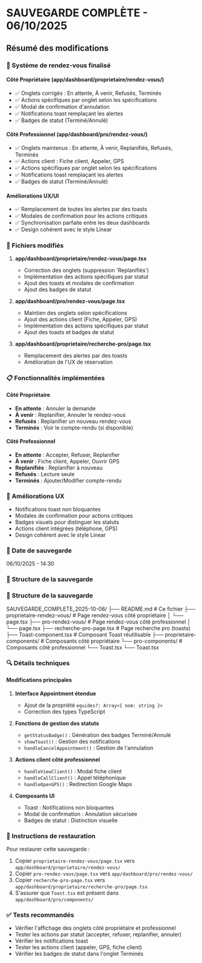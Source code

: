 # SAUVEGARDE COMPLÈTE - 06/10/2025

## Résumé des modifications

### 🎯 Système de rendez-vous finalisé

#### Côté Propriétaire (app/dashboard/proprietaire/rendez-vous/)
- ✅ Onglets corrigés : En attente, À venir, Refusés, Terminés
- ✅ Actions spécifiques par onglet selon les spécifications
- ✅ Modal de confirmation d'annulation
- ✅ Notifications toast remplaçant les alertes
- ✅ Badges de statut (Terminé/Annulé)

#### Côté Professionnel (app/dashboard/pro/rendez-vous/)
- ✅ Onglets maintenus : En attente, À venir, Replanifiés, Refusés, Terminés
- ✅ Actions client : Fiche client, Appeler, GPS
- ✅ Actions spécifiques par onglet selon les spécifications
- ✅ Notifications toast remplaçant les alertes
- ✅ Badges de statut (Terminé/Annulé)

#### Améliorations UX/UI
- ✅ Remplacement de toutes les alertes par des toasts
- ✅ Modales de confirmation pour les actions critiques
- ✅ Synchronisation parfaite entre les deux dashboards
- ✅ Design cohérent avec le style Linear

### 🔧 Fichiers modifiés

1. **app/dashboard/proprietaire/rendez-vous/page.tsx**
   - Correction des onglets (suppression 'Replanifiés')
   - Implémentation des actions spécifiques par statut
   - Ajout des toasts et modales de confirmation
   - Ajout des badges de statut

2. **app/dashboard/pro/rendez-vous/page.tsx**
   - Maintien des onglets selon spécifications
   - Ajout des actions client (Fiche, Appeler, GPS)
   - Implémentation des actions spécifiques par statut
   - Ajout des toasts et badges de statut

3. **app/dashboard/proprietaire/recherche-pro/page.tsx**
   - Remplacement des alertes par des toasts
   - Amélioration de l'UX de réservation

### 📋 Fonctionnalités implémentées

#### Côté Propriétaire
- **En attente** : Annuler la demande
- **À venir** : Replanifier, Annuler le rendez-vous
- **Refusés** : Replanifier un nouveau rendez-vous
- **Terminés** : Voir le compte-rendu (si disponible)

#### Côté Professionnel
- **En attente** : Accepter, Refuser, Replanifier
- **À venir** : Fiche client, Appeler, Ouvrir GPS
- **Replanifiés** : Replanifier à nouveau
- **Refusés** : Lecture seule
- **Terminés** : Ajouter/Modifier compte-rendu

### 🎨 Améliorations UX
- Notifications toast non bloquantes
- Modales de confirmation pour actions critiques
- Badges visuels pour distinguer les statuts
- Actions client intégrées (téléphone, GPS)
- Design cohérent avec le style Linear

### 📅 Date de sauvegarde
06/10/2025 - 14:30
### 📁 Structure de la sauvegarde


### 📁 Structure de la sauvegarde

SAUVEGARDE_COMPLETE_2025-10-06/
├── README.md                           # Ce fichier
├── proprietaire-rendez-vous/          # Page rendez-vous côté propriétaire
│   └── page.tsx
├── pro-rendez-vous/                   # Page rendez-vous côté professionnel
│   └── page.tsx
├── recherche-pro-page.tsx             # Page recherche pro (toasts)
├── Toast-component.tsx                # Composant Toast réutilisable
├── proprietaire-components/           # Composants côté propriétaire
└── pro-components/                    # Composants côté professionnel
    └── Toast.tsx
    └── Toast.tsx

### 🔍 Détails techniques

#### Modifications principales

1. **Interface Appointment étendue**
   - Ajout de la propriété `equides?: Array<{ nom: string }>`
   - Correction des types TypeScript

2. **Fonctions de gestion des statuts**
   - `getStatusBadge()` : Génération des badges Terminé/Annulé
   - `showToast()` : Gestion des notifications
   - `handleCancelAppointment()` : Gestion de l'annulation

3. **Actions client côté professionnel**
   - `handleViewClient()` : Modal fiche client
   - `handleCallClient()` : Appel téléphonique
   - `handleOpenGPS()` : Redirection Google Maps

4. **Composants UI**
   - Toast : Notifications non bloquantes
   - Modal de confirmation : Annulation sécurisée
   - Badges de statut : Distinction visuelle

### 🚀 Instructions de restauration

Pour restaurer cette sauvegarde :

1. Copier `proprietaire-rendez-vous/page.tsx` vers `app/dashboard/proprietaire/rendez-vous/`
2. Copier `pro-rendez-vous/page.tsx` vers `app/dashboard/pro/rendez-vous/`
3. Copier `recherche-pro-page.tsx` vers `app/dashboard/proprietaire/recherche-pro/page.tsx`
4. S'assurer que `Toast.tsx` est présent dans `app/dashboard/pro/components/`

### ✅ Tests recommandés

- Vérifier l'affichage des onglets côté propriétaire et professionnel
- Tester les actions par statut (accepter, refuser, replanifier, annuler)
- Vérifier les notifications toast
- Tester les actions client (appeler, GPS, fiche client)
- Vérifier les badges de statut dans l'onglet Terminés
